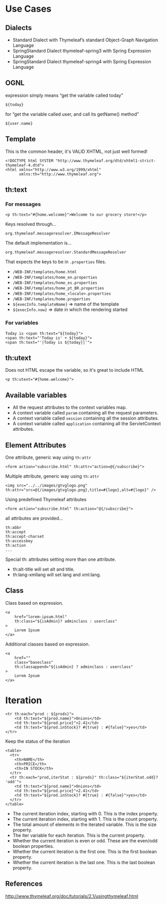 # Use Cases

## Dialects

* Standard Dialect with Thymeleaf’s standard Object-Graph Navigation Language
* SpringStandard Dialect thymeleaf-spring3 with Spring Expression Language 
* SpringStandard Dialect thymeleaf-spring4 with Spring Expression Language

## OGNL

expression simply means “get the variable called today”

	${today}

for “get the variable called user, and call its getName() method”

	${user.name} 

## Template

This is the common header, it's VALID XHTML, not just well formed!

	<!DOCTYPE html SYSTEM "http://www.thymeleaf.org/dtd/xhtml1-strict-thymeleaf-4.dtd">
	<html xmlns="http://www.w3.org/1999/xhtml"
	      xmlns:th="http://www.thymeleaf.org">
	      
## th:text

### For messages

	<p th:text="#{home.welcome}">Welcome to our grocery store!</p>
	
Keys resolved through...

	org.thymeleaf.messageresolver.IMessageResolver
	
The default implementation is...

	org.thymeleaf.messageresolver.StandardMessageResolver
	
That expects the keys to be in `.properties` files.

* `/WEB-INF/templates/home.html`
* `/WEB-INF/templates/home_en.properties`
* `/WEB-INF/templates/home_es.properties`
* `/WEB-INF/templates/home_pt_BR.properties`
* `/WEB-INF/templates/home_<locale>.properties`
* `/WEB-INF/templates/home.properties`	
* `${execInfo.templateName}` => name of the template
* `${execInfo.now}` => date in which the rendering started

### For variables

	Today is <span th:text="${today}">
	<span th:text="'Today is' + ${today}">
	<span th:text="'|Today is ${today}|'">

## th:utext

Does not HTML escape the variable, so it's great to include HTML

	<p th:utext="#{home.welcome}">

## Available variables

* All the request attributes to the context variables map.
* A context variable called `param` containing all the request parameters.
* A context variable called `session` containing all the session attributes.
* A context variable called `application` containing all the ServletContext attributes.

## Element Attributes

One attribute, generic way using `th:attr`

	<form action="subscribe.html" th:attr="action=@{/subscribe}">
	
Multiple attribute, generic way using `th:attr`

	<img src="../../images/gtvglogo.png" th:attr="src=@{/images/gtvglogo.png},title=#{logo},alt=#{logo}" />
	
Using predefined Thymeleaf attributes

	<form action="subscribe.html" th:action="@{/subscribe}">
	
all attributes are provided...

	th:abbr 
	th:accept 	
	th:accept-charset
	th:accesskey 	
	th:action
	...
	
Special th: attributes setting more than one attribute.

* th:alt-title will set alt and title.
* th:lang-xmllang will set lang and xml:lang.
	

## Class

Class based on expression.

	<a 
		href="lorem-ipsum.html" 
		th:class="${isAdmin}? adminclass : userclass"
	>
		Lorem Ipsum
	</a>
	
Additional classes based on expression.	
	
	<a 
		href="" 
		class="baseclass" 
		th:classappend="${isAdmin} ? adminclass : userclass"
	>
		Lorem Ipsum
	</a>	
	
# Iteration

	<tr th:each="prod : ${prods}">
		<td th:text="${prod.name}">Onions</td>
		<td th:text="${prod.price}">2.41</td>
		<td th:text="${prod.inStock}? #{true} : #{false}">yes</td>
	</tr>
	
Keep the status of the iteration

	<table>
	  <tr>
	    <th>NAME</th>
	    <th>PRICE</th>
	    <th>IN STOCK</th>
	  </tr>
	  <tr th:each="prod,iterStat : ${prods}" th:class="${iterStat.odd}? 'odd'">
	    <td th:text="${prod.name}">Onions</td>
	    <td th:text="${prod.price}">2.41</td>
	    <td th:text="${prod.inStock}? #{true} : #{false}">yes</td>
	  </tr>
	</table>
	

* The current iteration index, starting with 0. This is the index property.
* The current iteration index, starting with 1. This is the count property.
* The total amount of elements in the iterated variable. This is the size property.
* The iter variable for each iteration. This is the current property.
* Whether the current iteration is even or odd. These are the even/odd boolean properties.
* Whether the current iteration is the first one. This is the first boolean property.
* Whether the current iteration is the last one. This is the last boolean property.
	
	
## References

<http://www.thymeleaf.org/doc/tutorials/2.1/usingthymeleaf.html>
